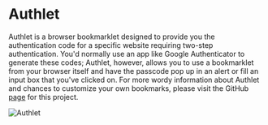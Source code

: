 Authlet
=======

Authlet is a browser bookmarklet designed to provide you the authentication code for a specific website
requiring two-step authentication. You'd normally use an app like Google Authenticator to generate these
codes; Authlet, however, allows you to use a bookmarklet from your browser itself and have the passcode pop
up in an alert or fill an input box that you've clicked on. For more wordy information about Authlet and 
chances to customize your own bookmarks, please visit the GitHub [page](http://whaatt.github.io/Authlet/)
for this project.

![Authlet](http://imgur.com/Idvht0M)
